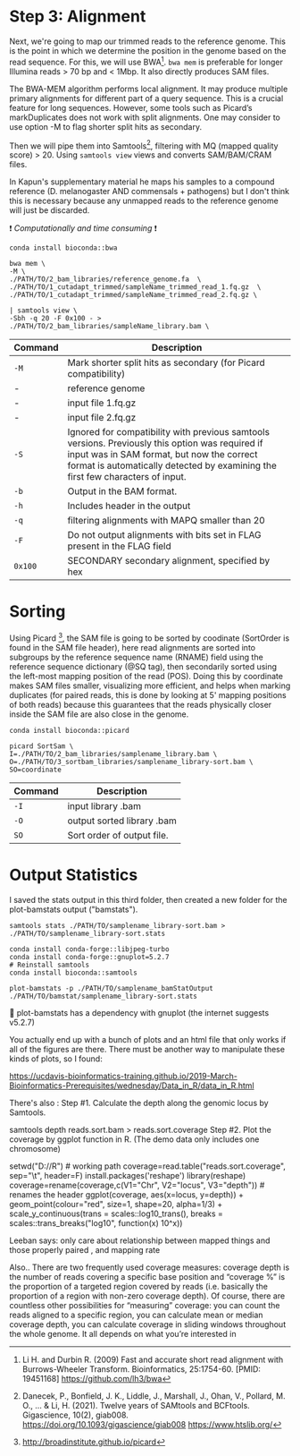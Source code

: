 # Step 3: Alignment 

Next, we're going to map our trimmed reads to the reference genome. This is the point in which we determine the position in the genome based on the read sequence. For this, we will use BWA[^1]. `bwa mem` is preferable for longer Illumina reads  > 70 bp and < 1Mbp. It also directly produces SAM files. 

The BWA-MEM algorithm performs local alignment. It may produce multiple primary alignments for different part of a query sequence. This is a crucial feature for long sequences. However, some tools such as Picard’s markDuplicates does not work with split alignments. One may consider to use option -M to flag shorter split hits as secondary.

Then we will pipe them into Samtools[^2], filtering with MQ (mapped quality score) > 20. Using `samtools view` views and converts SAM/BAM/CRAM files. 

In Kapun's supplementary material he maps his samples to a compound reference (D. melanogaster AND commensals + pathogens) but I don't think this is necessary because any unmapped reads to the reference genome will just be discarded. 

:exclamation: *Computationally and time consuming* :exclamation:

```
conda install bioconda::bwa

bwa mem \
-M \
./PATH/TO/2_bam_libraries/reference_genome.fa  \
./PATH/TO/1_cutadapt_trimmed/sampleName_trimmed_read_1.fq.gz  \
./PATH/TO/1_cutadapt_trimmed/sampleName_trimmed_read_2.fq.gz \

| samtools view \
-Sbh -q 20 -F 0x100 - > ./PATH/TO/2_bam_libraries/sampleName_library.bam \
```

| Command      | Description |
| ----------- | ----------- |
| `-M` | Mark shorter split hits as secondary (for Picard compatibility) |
| - | reference genome |
| - | input file 1.fq.gz |
| - | input file 2.fq.gz |
| `-S` | Ignored for compatibility with previous samtools versions. Previously this option was required if input was in SAM format, but now the correct format is automatically detected by examining the first few characters of input. |
| `-b` |Output in the BAM format.|
| `-h` | Includes header in the output|
| `-q` | filtering alignments with MAPQ smaller than 20 |
| `-F` | Do not output alignments with bits set in FLAG present in the FLAG field |
| `0x100` |	SECONDARY	secondary alignment, specified by hex|

# Sorting
Using Picard [^3], the SAM file is going to be sorted by coodinate (SortOrder is found in the SAM file header), here read alignments are sorted into subgroups by the reference sequence name (RNAME) field using the reference sequence dictionary (@SQ tag), then secondarily sorted using the left-most mapping position of the read (POS). Doing this by coordinate makes SAM files smaller, visualizing more efficient, and helps when marking duplicates (for paired reads, this is done by looking at 5' mapping positions of both reads) because this guarantees that the reads physically closer inside the SAM file are also close in the genome.
 
```
conda install bioconda::picard

picard SortSam \
I=./PATH/TO/2_bam_libraries/samplename_library.bam \
O=./PATH/TO/3_sortbam_libraries/samplename_library-sort.bam \
SO=coordinate 
```

| Command      | Description |
| ----------- | ----------- |
| `-I` | input library .bam |
| `-O` | output sorted library .bam |
| `SO` | Sort order of output file. |

# Output Statistics 

I saved the stats output in this third folder, then created a new folder for the plot-bamstats output ("bamstats").

`samtools stats ./PATH/TO/samplename_library-sort.bam > ./PATH/TO/samplename_library-sort.stats`

```
conda install conda-forge::libjpeg-turbo
conda install conda-forge::gnuplot=5.2.7
# Reinstall samtools
conda install bioconda::samtools

plot-bamstats -p ./PATH/TO/samplename_bamStatOutput ./PATH/TO/bamstat/samplename_library-sort.stats 
```
:memo: plot-bamstats has a dependency with gnuplot (the internet suggests v5.2.7) 

You actually end up with a bunch of plots and an html file that only works if all of the figures are there. There must be another way to manipulate these kinds of plots, so I found:

https://ucdavis-bioinformatics-training.github.io/2019-March-Bioinformatics-Prerequisites/wednesday/Data_in_R/data_in_R.html


There's also : 
Step #1. Calculate the depth along the genomic locus by Samtools.

samtools depth reads.sort.bam > reads.sort.coverage
Step #2. Plot the coverage by ggplot function in R. (The demo data only includes one chromosome)

setwd("D://R")  # working path
coverage=read.table("reads.sort.coverage", sep="\t", header=F)
install.packages('reshape')
library(reshape)
coverage=rename(coverage,c(V1="Chr", V2="locus", V3="depth")) # renames the header
ggplot(coverage, aes(x=locus, y=depth)) +
geom_point(colour="red", size=1, shape=20, alpha=1/3) +
scale_y_continuous(trans = scales::log10_trans(), breaks = scales::trans_breaks("log10", function(x) 10^x))

Leeban says: only care about relationship between mapped things and those properly paired , and mapping rate 

Also..
There are two frequently used coverage measures: coverage depth is the number of reads covering a specific base position and “coverage %” is the proportion of a targeted region covered by reads (i.e. basically the proportion of a region with non-zero coverage depth). Of course, there are countless other possibilities for “measuring” coverage: you can count the reads aligned to a specific region, you can calculate mean or median coverage depth, you can calculate coverage in sliding windows throughout the whole genome. It all depends on what you’re interested in

[^1]: Li H. and Durbin R. (2009) Fast and accurate short read alignment with Burrows-Wheeler Transform. Bioinformatics, 25:1754-60. [PMID: 19451168] <https://github.com/lh3/bwa>
[^2]: Danecek, P., Bonfield, J. K., Liddle, J., Marshall, J., Ohan, V., Pollard, M. O., ... & Li, H. (2021). Twelve years of SAMtools and BCFtools. Gigascience, 10(2), giab008. <https://doi.org/10.1093/gigascience/giab008> <https://www.htslib.org/>
[^3]: <http://broadinstitute.github.io/picard>

